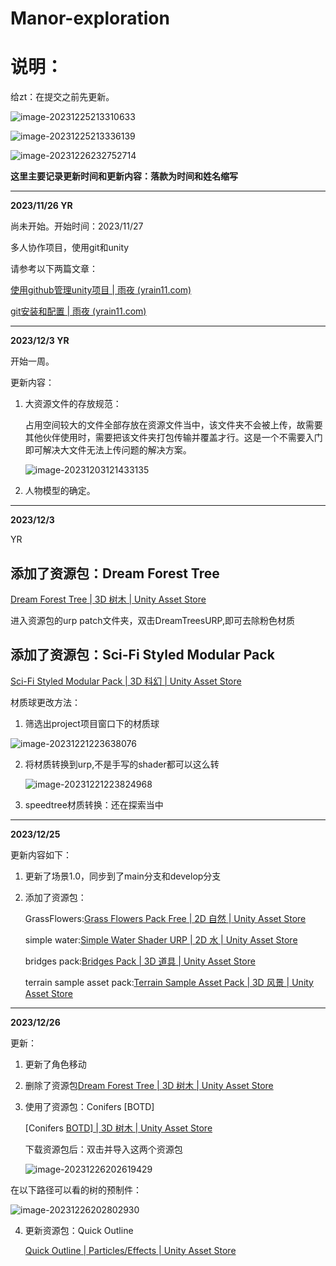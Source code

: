# Manor-exploration

# 说明：

给zt：在提交之前先更新。

![image-20231225213310633](https://yrain11.oss-cn-hangzhou.aliyuncs.com/pictures/202312252133996.png)

![image-20231225213336139](https://yrain11.oss-cn-hangzhou.aliyuncs.com/pictures/202312252133203.png)

![image-20231226232752714](https://yrain11.oss-cn-hangzhou.aliyuncs.com/pictures/202312262327050.png)

**这里主要记录更新时间和更新内容：落款为时间和姓名缩写**

***

**2023/11/26   YR**

尚未开始。开始时间：2023/11/27

多人协作项目，使用git和unity

请参考以下两篇文章：

[使用github管理unity项目 | 雨夜 (yrain11.com)](https://yrain11.com/posts/61d679a7.html)

[git安装和配置 | 雨夜 (yrain11.com)](https://yrain11.com/posts/af9d867.html)

---

**2023/12/3  YR**

开始一周。

更新内容：

1. 大资源文件的存放规范：

   占用空间较大的文件全部存放在资源文件当中，该文件夹不会被上传，故需要其他伙伴使用时，需要把该文件夹打包传输并覆盖才行。这是一个不需要入门即可解决大文件无法上传问题的解决方案。

   ![image-20231203121433135](https://yrain11.oss-cn-hangzhou.aliyuncs.com/pictures/202312031214257.png)

2. 人物模型的确定。

---

**2023/12/3**

YR

## 添加了资源包：Dream Forest Tree

[Dream Forest Tree | 3D 树木 | Unity Asset Store](https://assetstore.unity.com/packages/3d/vegetation/trees/dream-forest-tree-105297)

进入资源包的urp patch文件夹，双击DreamTreesURP,即可去除粉色材质

## 添加了资源包：Sci-Fi Styled Modular Pack

[Sci-Fi Styled Modular Pack | 3D 科幻 | Unity Asset Store](https://assetstore.unity.com/packages/3d/environments/sci-fi/sci-fi-styled-modular-pack-82913#reviews)

材质球更改方法：

1. 筛选出project项目窗口下的材质球

![image-20231221223638076](https://yrain11.oss-cn-hangzhou.aliyuncs.com/pictures/202312212236240.png)

2. 将材质转换到urp,不是手写的shader都可以这么转

   ![image-20231221223824968](https://yrain11.oss-cn-hangzhou.aliyuncs.com/pictures/202312212238257.png)

3. speedtree材质转换：还在探索当中

---

**2023/12/25**

更新内容如下：

1. 更新了场景1.0，同步到了main分支和develop分支

2. 添加了资源包：

   GrassFlowers:[Grass Flowers Pack Free | 2D 自然 | Unity Asset Store](https://assetstore.unity.com/packages/2d/textures-materials/nature/grass-flowers-pack-free-138810)

   simple water:[Simple Water Shader URP | 2D 水 | Unity Asset Store](https://assetstore.unity.com/packages/2d/textures-materials/water/simple-water-shader-urp-191449)

   bridges pack:[Bridges Pack | 3D 道具 | Unity Asset Store](https://assetstore.unity.com/packages/3d/props/bridges-pack-212950)

   terrain sample asset pack:[Terrain Sample Asset Pack | 3D 风景 | Unity Asset Store](https://assetstore.unity.com/packages/3d/environments/landscapes/terrain-sample-asset-pack-145808)

   

---

**2023/12/26**

更新：

1. 更新了角色移动

2. 删除了资源包[Dream Forest Tree | 3D 树木 | Unity Asset Store](https://assetstore.unity.com/packages/3d/vegetation/trees/dream-forest-tree-105297)

3. 使用了资源包：Conifers [BOTD]

   [Conifers [BOTD\] | 3D 树木 | Unity Asset Store](https://assetstore.unity.com/packages/3d/vegetation/trees/conifers-botd-142076#content)

   下载资源包后：双击并导入这两个资源包

   ![image-20231226202619429](https://yrain11.oss-cn-hangzhou.aliyuncs.com/pictures/202312262026619.png)

在以下路径可以看的树的预制件：

![image-20231226202802930](https://yrain11.oss-cn-hangzhou.aliyuncs.com/pictures/202312262028034.png)

4. 更新资源包：Quick Outline

   [Quick Outline | Particles/Effects | Unity Asset Store](https://assetstore.unity.com/packages/tools/particles-effects/quick-outline-115488)

